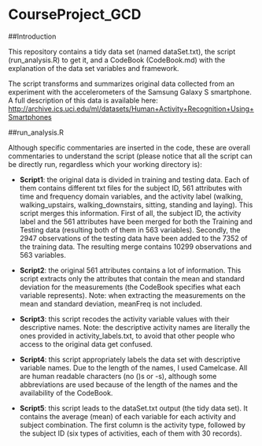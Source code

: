 CourseProject_GCD
=================

##Introduction

This repository contains a tidy data set (named dataSet.txt), the script (run_analysis.R) to get it, and a CodeBook (CodeBook.md) with the explanation of
the data set variables and framework.

The script transforms and summarizes original data collected from an experiment with the accelerometers of the Samsung Galaxy S smartphone. A full
description of this data is available here: http://archive.ics.uci.edu/ml/datasets/Human+Activity+Recognition+Using+Smartphones



##run_analysis.R

Although specific commentaries are inserted in the code, these are overall commentaries to understand the script (please notice that all the script can
be directly run, regardless which your working directory is):

* <b>Script1</b>: the original data is divided in training and testing data. Each of them contains different txt files for the subject ID, 561 attributes
with time and frequency domain variables, and the activity label (walking, walking_upstairs, walking_downstairs, sitting, standing and laying).
This script merges this information. First of all, the subject ID, the activity label and the 561 attributes have been merged for both the Training and
Testing data (resulting both of them in 563 variables). Secondly, the 2947 observations of the testing data have been added to the 7352 of the training
data. The resulting merge contains 10299 observations and 563 variables.

* <b>Script2</b>: the original 561 attributes contains a lot of information. This script extracts only the attributes that contain the mean and standard
deviation for the measurements (the CodeBook specifies what each variable represents).
Note: when extracting the measurements on the mean and standard deviation, meanFreq is not included.

* <b>Script3</b>: this script recodes the activity variable values with their descriptive names.
Note: the descriptive activity names are literally the ones provided in activity_labels.txt, to avoid that other people who access to the original data
get confused.

* <b>Script4</b>: this script appropriately labels the data set with descriptive variable names. Due to the length of the names, I used Camelcase. All are
 human readable characters (no ()s or -s), although some abbreviations are used because of the length of the names and the availability of the CodeBook.
 
 * <b>Script5</b>: this script leads to the dataSet.txt output (the tidy data set). It contains the average (mean) of each variable for each activity and
subject combination. The first column is the activity type, followed by the subject ID (six types of activities, each of them with 30 records).